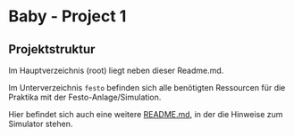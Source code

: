 # Baby - Project 1

## Projektstruktur


Im Hauptverzeichnis (root) liegt neben dieser Readme.md. 

Im Unterverzeichnis `festo` befinden sich alle benötigten Ressourcen für die Praktika mit der Festo-Anlage/Simulation.

Hier befindet sich auch eine weitere [README.md](festo/README.md), in der die Hinweise zum Simulator stehen.

